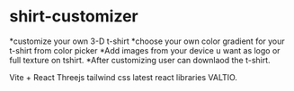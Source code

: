 # shirt-customizer

*customize your own 3-D t-shirt
*choose your own color gradient for your t-shirt from color picker
*Add images from your device u want as logo or full texture on tshirt.
*After customizing user can downlaod the t-shirt.

Vite + React
Threejs
tailwind css
latest react libraries VALTIO.

